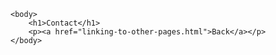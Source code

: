 <html>
    <head>
        <title>Contact</title>
    </head>

    <body>
        <h1>Contact</h1>
        <p><a href="linking-to-other-pages.html">Back</a></p>
    </body>
</html>
